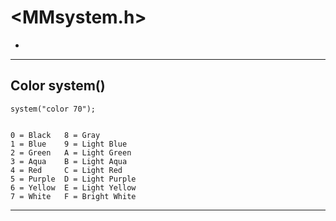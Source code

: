 <MMsystem.h> 
=======================


- []()
-----------------------------------------------------------------------------------------------------

Color  system()
---------

```
system("color 70");


0 = Black   8 = Gray
1 = Blue    9 = Light Blue
2 = Green   A = Light Green
3 = Aqua    B = Light Aqua
4 = Red     C = Light Red
5 = Purple  D = Light Purple
6 = Yellow  E = Light Yellow
7 = White   F = Bright White
```




-----------------------------------------------------------------------------------------------------
